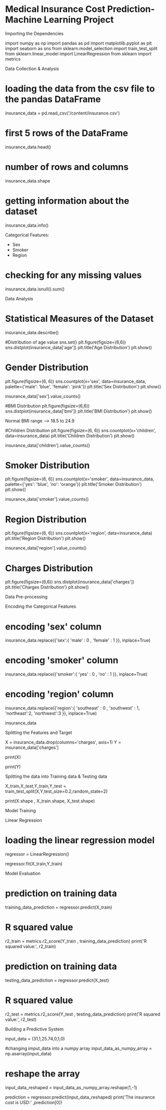 # Medical Insurance Cost Prediction- Machine Learning Project 


Importing the Dependencies

import numpy as np
import pandas as pd
import matplotlib.pyplot as plt
import seaborn as sns
from sklearn.model_selection import train_test_split
from sklearn.linear_model import LinearRegression
from sklearn import metrics

Data Collection & Analysis

# loading the data from the csv file to the pandas DataFrame
insurance_data = pd.read_csv('/content/insurance.csv')

# first 5 rows of the DataFrame
insurance_data.head()

# number of rows and columns
insurance_data.shape

# getting information about the dataset
insurance_data.info()

Categorical Features:
- Sex
- Smoker
- Region

# checking for any missing values
insurance_data.isnull().sum()

Data Analysis

# Statistical Measures of the Dataset
insurance_data.describe()

#Distribution of age value
sns.set()
plt.figure(figsize=(6,6))
sns.distplot(insurance_data['age'])
plt.title('Age Distribution')
plt.show()

# Gender Distribution
plt.figure(figsize=(6, 6))
sns.countplot(x='sex', data=insurance_data, palette={'male': 'blue', 'female': 'pink'})
plt.title('Sex Distribution')
plt.show()

insurance_data['sex'].value_counts()

#BMI Distribution
plt.figure(figsize=(6,6))
sns.distplot(insurance_data['bmi'])
plt.title('BMI Distribution')
plt.show()

Normal BMI range --> 18.5 to 24.9

#Children Distribution
plt.figure(figsize=(6, 6))
sns.countplot(x='children', data=insurance_data)
plt.title('Children Distribution')
plt.show()

insurance_data['children'].value_counts()

# Smoker Distribution
plt.figure(figsize=(6, 6))
sns.countplot(x='smoker', data=insurance_data, palette={'yes': 'blue', 'no': 'orange'})
plt.title('Smoker Distribution')
plt.show()

insurance_data['smoker'].value_counts()

# Region Distribution
plt.figure(figsize=(6, 6))
sns.countplot(x='region', data=insurance_data)
plt.title('Region Distribution')
plt.show()

insurance_data['region'].value_counts()

# Charges Distribution
plt.figure(figsize=(6,6))
sns.distplot(insurance_data['charges'])
plt.title('Charges Distribution')
plt.show()

Data Pre-processing

Encoding the Categorical Features

# encoding 'sex' column
insurance_data.replace({'sex':{ 'male' : 0 , 'female' : 1 }}, inplace=True)

# encoding 'smoker' column
insurance_data.replace({'smoker':{ 'yes' : 0 , 'no' : 1 }}, inplace=True)

# encoding 'region' column
insurance_data.replace({'region':{ 'southeast' : 0 , 'southwest' : 1, 'northeast':2, 'northwest':3 }}, inplace=True)

insurance_data

Splitting the Features and Target 

X = insurance_data.drop(columns='charges', axis=1)
Y = insurance_data['charges']

print(X)

print(Y)

Splitting the data into Training data & Testing data

X_train,X_test,Y_train,Y_test = train_test_split(X,Y,test_size=0.2,random_state=2)

print(X.shape , X_train.shape, X_test.shape)

Model Training 


Linear Regression

# loading the linear regression model 
regressor = LinearRegression()

regressor.fit(X_train,Y_train)

Model Evaluation

# prediction on training data 
training_data_prediction = regressor.predict(X_train)

# R squared value 
r2_train = metrics.r2_score(Y_train , training_data_prediction)
print('R squared value:', r2_train)

# prediction on training data 
testing_data_prediction = regressor.predict(X_test)

# R squared value 
r2_test = metrics.r2_score(Y_test , testing_data_prediction)
print('R squared value:', r2_test)

Building a Predictive System

input_data = (31,1,25.74,0,1,0)

#changing imput_data into a numpy array
input_data_as_numpy_array = np.asarray(input_data)

# reshape the array 
input_data_reshaped = input_data_as_numpy_array.reshape(1,-1)

prediction = regressor.predict(input_data_reshaped)
print('The insurance cost is USD:'  ,prediction[0])

